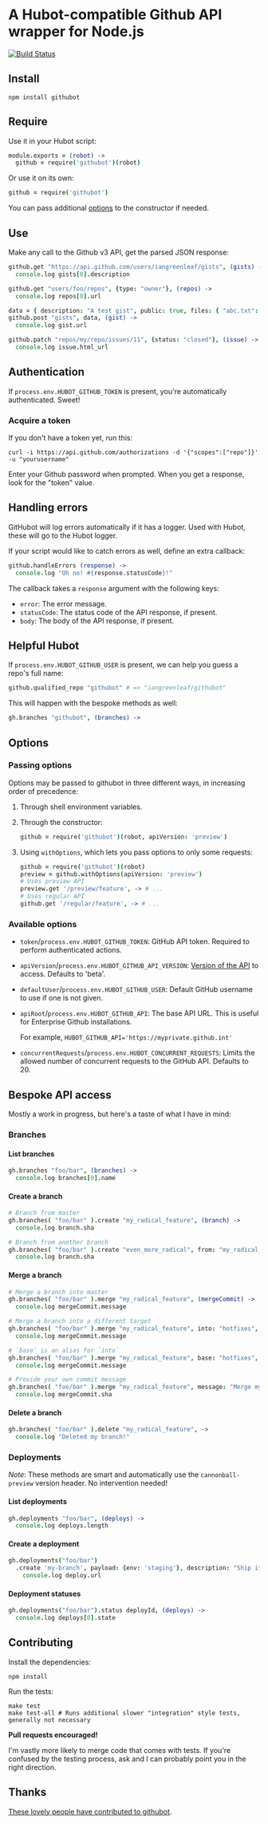 # A Hubot-compatible Github API wrapper for Node.js #

[![Build Status]](http://travis-ci.org/iangreenleaf/githubot)

## Install ##

    npm install githubot

## Require ##

Use it in your Hubot script:

```coffeescript
module.exports = (robot) ->
  github = require('githubot')(robot)
```

Or use it on its own:

```coffeescript
github = require('githubot')
```

You can pass additional [options](#options) to the constructor if needed.

## Use ##

Make any call to the Github v3 API, get the parsed JSON response:

```coffeescript
github.get "https://api.github.com/users/iangreenleaf/gists", (gists) ->
  console.log gists[0].description

github.get "users/foo/repos", {type: "owner"}, (repos) ->
  console.log repos[0].url

data = { description: "A test gist", public: true, files: { "abc.txt": { content: "abcdefg" } } }
github.post "gists", data, (gist) ->
  console.log gist.url

github.patch "repos/my/repo/issues/11", {status: "closed"}, (issue) ->
  console.log issue.html_url
```

## Authentication ##

If `process.env.HUBOT_GITHUB_TOKEN` is present, you're automatically authenticated. Sweet!

### Acquire a token ###

If you don't have a token yet, run this:

    curl -i https://api.github.com/authorizations -d '{"scopes":["repo"]}' -u "yourusername"

Enter your Github password when prompted. When you get a response, look for the "token" value.

## Handling errors ##

GitHubot will log errors automatically if it has a logger. Used with Hubot, these will go to the Hubot logger.

If your script would like to catch errors as well, define an extra callback:

```coffeescript
github.handleErrors (response) ->
  console.log "Oh no! #{response.statusCode}!"
```

The callback takes a `response` argument with the following keys:

* `error`: The error message.
* `statusCode`: The status code of the API response, if present.
* `body`: The body of the API response, if present.

## Helpful Hubot ##

If `process.env.HUBOT_GITHUB_USER` is present, we can help you guess a repo's full name:

```coffeescript
github.qualified_repo "githubot" # => "iangreenleaf/githubot"
```

This will happen with the bespoke methods as well:

```coffeescript
gh.branches "githubot", (branches) ->
```

## Options ##

### Passing options ###

Options may be passed to githubot in three different ways,
in increasing order of precedence:

1. Through shell environment variables.
2. Through the constructor:

   ```coffeescript
   github = require('githubot')(robot, apiVersion: 'preview')
   ```
3. Using `withOptions`, which lets you pass options to only some requests:

   ```coffeescript
   github = require('githubot')(robot)
   preview = github.withOptions(apiVersion: 'preview')
   # Uses preview API
   preview.get '/preview/feature', -> # ...
   # Uses regular API
   github.get '/regular/feature', -> # ...
   ```

### Available options ###

* `token`/`process.env.HUBOT_GITHUB_TOKEN`:
  GitHub API token. Required to perform authenticated actions.

* `apiVersion`/`process.env.HUBOT_GITHUB_API_VERSION`:
  [Version of the API](http://developer.github.com/v3/versions/)
  to access. Defaults to 'beta'.

* `defaultUser`/`process.env.HUBOT_GITHUB_USER`:
  Default GitHub username to use if one is not given.

* `apiRoot`/`process.env.HUBOT_GITHUB_API`:
  The base API URL. This is useful for Enterprise Github installations.

  For example, `HUBOT_GITHUB_API='https://myprivate.github.int'`

* `concurrentRequests`/`process.env.HUBOT_CONCURRENT_REQUESTS`:
  Limits the allowed number of concurrent requests to the GitHub API. Defaults to 20.

## Bespoke API access ##

Mostly a work in progress, but here's a taste of what I have in mind:

### Branches ###
#### List branches ####

```coffeescript
gh.branches "foo/bar", (branches) ->
  console.log branches[0].name
```

#### Create a branch ####

```coffeescript
# Branch from master
gh.branches( "foo/bar" ).create "my_radical_feature", (branch) ->
  console.log branch.sha

# Branch from another branch
gh.branches( "foo/bar" ).create "even_more_radical", from: "my_radical_feature", (branch) ->
  console.log branch.sha
```

#### Merge a branch ####

```coffeescript
# Merge a branch into master
gh.branches( "foo/bar" ).merge "my_radical_feature", (mergeCommit) ->
  console.log mergeCommit.message

# Merge a branch into a different target
gh.branches( "foo/bar" ).merge "my_radical_feature", into: "hotfixes", (mergeCommit) ->
  console.log mergeCommit.message

# `base` is an alias for `into`
gh.branches( "foo/bar" ).merge "my_radical_feature", base: "hotfixes", (mergeCommit) ->
  console.log mergeCommit.message

# Provide your own commit message
gh.branches( "foo/bar" ).merge "my_radical_feature", message: "Merge my radical feature!", (mergeCommit) ->
  console.log mergeCommit.sha
```

#### Delete a branch ####

```coffeescript
gh.branches( "foo/bar" ).delete "my_radical_feature", ->
  console.log "Deleted my branch!"
```

### Deployments ###

*Note*: These methods are smart and automatically use the
`cannonball-preview` version header. No intervention needed!

#### List deployments ####

```coffeescript
gh.deployments "foo/bar", (deploys) ->
  console.log deploys.length
```

#### Create a deployment ####

```coffeescript
gh.deployments("foo/bar")
  .create 'my-branch', payload: {env: 'staging'}, description: "Ship it!", (deploy) =>
    console.log deploy.url
```

#### Deployment statuses ####

```coffeescript
gh.deployments("foo/bar").status deployId, (deploys) ->
  console.log deploys[0].state
```

## Contributing ##

Install the dependencies:

    npm install

Run the tests:

    make test
    make test-all # Runs additional slower "integration" style tests, generally not necessary

**Pull requests encouraged!**

I'm vastly more likely to merge code that comes with tests. If you're confused by the testing process,
ask and I can probably point you in the right direction.

## Thanks ##

[These lovely people have contributed to githubot](https://github.com/iangreenleaf/githubot/contributors).




[Build Status]: https://travis-ci.org/iangreenleaf/githubot.png?branch=master
